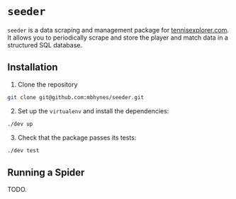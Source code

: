 # `seeder`

`seeder` is a data scraping and management package for [tennisexplorer.com](www.tennisexplorer.com).
It allows you to periodically scrape and store the player and match data in a structured SQL database.

## Installation

1. Clone the repository
```bash
git clone git@github.com:mbhynes/seeder.git
```

2. Set up the `virtualenv` and install the dependencies:

```bash
./dev up
```

3. Check that the package passes its tests:

```bash
./dev test
```

## Running a Spider

TODO.

